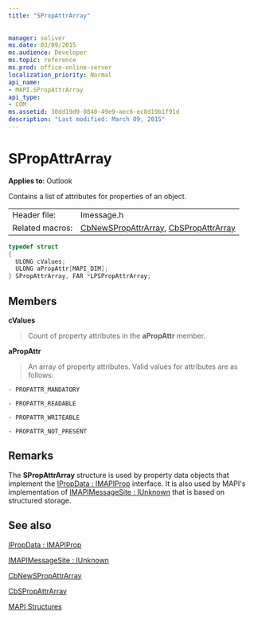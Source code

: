```yaml
---
title: "SPropAttrArray"
 
 
manager: soliver
ms.date: 03/09/2015
ms.audience: Developer
ms.topic: reference
ms.prod: office-online-server
localization_priority: Normal
api_name:
- MAPI.SPropAttrArray
api_type:
- COM
ms.assetid: 30dd19d9-0840-49e9-aec6-ec8d19b1f91d
description: "Last modified: March 09, 2015"
---
```


# SPropAttrArray

  
  
**Applies to**: Outlook 
  
Contains a list of attributes for properties of an object. 
  
|||
|:-----|:-----|
|Header file:  <br/> |Imessage.h  <br/> |
|Related macros:  <br/> |[CbNewSPropAttrArray](cbnewspropattrarray.md), [CbSPropAttrArray](cbspropattrarray.md) <br/> |
   
```cpp
typedef struct
{
  ULONG cValues;
  ULONG aPropAttr[MAPI_DIM];
} SPropAttrArray, FAR *LPSPropAttrArray;

```

## Members

 **cValues**
  
> Count of property attributes in the **aPropAttr** member. 
    
 **aPropAttr**
  
> An array of property attributes. Valid values for attributes are as follows:
    
    - PROPATTR_MANDATORY
    
    - PROPATTR_READABLE
    
    - PROPATTR_WRITEABLE
    
    - PROPATTR_NOT_PRESENT
    
## Remarks

The **SPropAttrArray** structure is used by property data objects that implement the [IPropData : IMAPIProp](ipropdataimapiprop.md) interface. It is also used by MAPI's implementation of [IMAPIMessageSite : IUnknown](imapimessagesiteiunknown.md) that is based on structured storage. 
  
## See also



[IPropData : IMAPIProp](ipropdataimapiprop.md)
  
[IMAPIMessageSite : IUnknown](imapimessagesiteiunknown.md)
  
[CbNewSPropAttrArray](cbnewspropattrarray.md)
  
[CbSPropAttrArray](cbspropattrarray.md)


[MAPI Structures](mapi-structures.md)

